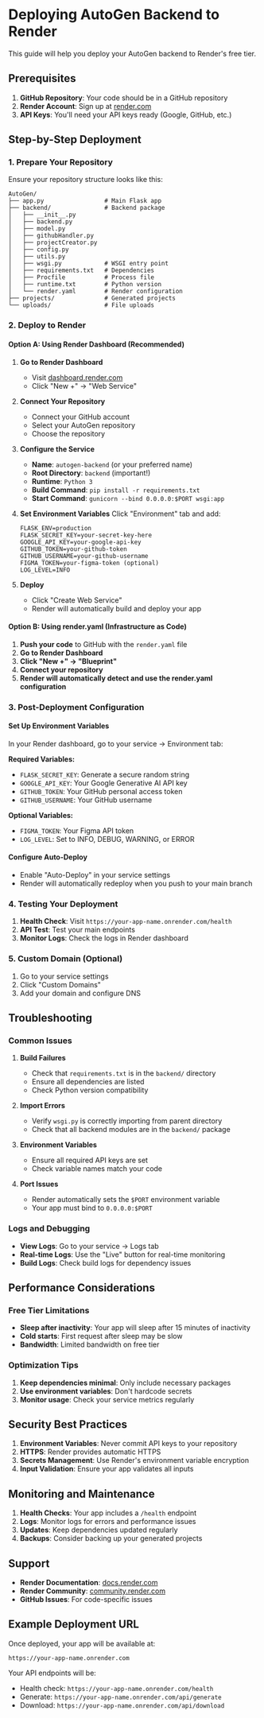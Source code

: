 # Deploying AutoGen Backend to Render

This guide will help you deploy your AutoGen backend to Render's free tier.

## Prerequisites

1. **GitHub Repository**: Your code should be in a GitHub repository
2. **Render Account**: Sign up at [render.com](https://render.com)
3. **API Keys**: You'll need your API keys ready (Google, GitHub, etc.)

## Step-by-Step Deployment

### 1. Prepare Your Repository

Ensure your repository structure looks like this:
```
AutoGen/
├── app.py                 # Main Flask app
├── backend/               # Backend package
│   ├── __init__.py
│   ├── backend.py
│   ├── model.py
│   ├── githubHandler.py
│   ├── projectCreator.py
│   ├── config.py
│   ├── utils.py
│   ├── wsgi.py            # WSGI entry point
│   ├── requirements.txt   # Dependencies
│   ├── Procfile           # Process file
│   ├── runtime.txt        # Python version
│   └── render.yaml        # Render configuration
├── projects/              # Generated projects
└── uploads/               # File uploads
```

### 2. Deploy to Render

#### Option A: Using Render Dashboard (Recommended)

1. **Go to Render Dashboard**
   - Visit [dashboard.render.com](https://dashboard.render.com)
   - Click "New +" → "Web Service"

2. **Connect Your Repository**
   - Connect your GitHub account
   - Select your AutoGen repository
   - Choose the repository

3. **Configure the Service**
   - **Name**: `autogen-backend` (or your preferred name)
   - **Root Directory**: `backend` (important!)
   - **Runtime**: `Python 3`
   - **Build Command**: `pip install -r requirements.txt`
   - **Start Command**: `gunicorn --bind 0.0.0.0:$PORT wsgi:app`

4. **Set Environment Variables**
   Click "Environment" tab and add:
   ```
   FLASK_ENV=production
   FLASK_SECRET_KEY=your-secret-key-here
   GOOGLE_API_KEY=your-google-api-key
   GITHUB_TOKEN=your-github-token
   GITHUB_USERNAME=your-github-username
   FIGMA_TOKEN=your-figma-token (optional)
   LOG_LEVEL=INFO
   ```

5. **Deploy**
   - Click "Create Web Service"
   - Render will automatically build and deploy your app

#### Option B: Using render.yaml (Infrastructure as Code)

1. **Push your code** to GitHub with the `render.yaml` file
2. **Go to Render Dashboard**
3. **Click "New +" → "Blueprint"**
4. **Connect your repository**
5. **Render will automatically detect and use the render.yaml configuration**

### 3. Post-Deployment Configuration

#### Set Up Environment Variables

In your Render dashboard, go to your service → Environment tab:

**Required Variables:**
- `FLASK_SECRET_KEY`: Generate a secure random string
- `GOOGLE_API_KEY`: Your Google Generative AI API key
- `GITHUB_TOKEN`: Your GitHub personal access token
- `GITHUB_USERNAME`: Your GitHub username

**Optional Variables:**
- `FIGMA_TOKEN`: Your Figma API token
- `LOG_LEVEL`: Set to INFO, DEBUG, WARNING, or ERROR

#### Configure Auto-Deploy

- Enable "Auto-Deploy" in your service settings
- Render will automatically redeploy when you push to your main branch

### 4. Testing Your Deployment

1. **Health Check**: Visit `https://your-app-name.onrender.com/health`
2. **API Test**: Test your main endpoints
3. **Monitor Logs**: Check the logs in Render dashboard

### 5. Custom Domain (Optional)

1. Go to your service settings
2. Click "Custom Domains"
3. Add your domain and configure DNS

## Troubleshooting

### Common Issues

1. **Build Failures**
   - Check that `requirements.txt` is in the `backend/` directory
   - Ensure all dependencies are listed
   - Check Python version compatibility

2. **Import Errors**
   - Verify `wsgi.py` is correctly importing from parent directory
   - Check that all backend modules are in the `backend/` package

3. **Environment Variables**
   - Ensure all required API keys are set
   - Check variable names match your code

4. **Port Issues**
   - Render automatically sets the `$PORT` environment variable
   - Your app must bind to `0.0.0.0:$PORT`

### Logs and Debugging

- **View Logs**: Go to your service → Logs tab
- **Real-time Logs**: Use the "Live" button for real-time monitoring
- **Build Logs**: Check build logs for dependency issues

## Performance Considerations

### Free Tier Limitations
- **Sleep after inactivity**: Your app will sleep after 15 minutes of inactivity
- **Cold starts**: First request after sleep may be slow
- **Bandwidth**: Limited bandwidth on free tier

### Optimization Tips
1. **Keep dependencies minimal**: Only include necessary packages
2. **Use environment variables**: Don't hardcode secrets
3. **Monitor usage**: Check your service metrics regularly

## Security Best Practices

1. **Environment Variables**: Never commit API keys to your repository
2. **HTTPS**: Render provides automatic HTTPS
3. **Secrets Management**: Use Render's environment variable encryption
4. **Input Validation**: Ensure your app validates all inputs

## Monitoring and Maintenance

1. **Health Checks**: Your app includes a `/health` endpoint
2. **Logs**: Monitor logs for errors and performance issues
3. **Updates**: Keep dependencies updated regularly
4. **Backups**: Consider backing up your generated projects

## Support

- **Render Documentation**: [docs.render.com](https://docs.render.com)
- **Render Community**: [community.render.com](https://community.render.com)
- **GitHub Issues**: For code-specific issues

## Example Deployment URL

Once deployed, your app will be available at:
```
https://your-app-name.onrender.com
```

Your API endpoints will be:
- Health check: `https://your-app-name.onrender.com/health`
- Generate: `https://your-app-name.onrender.com/api/generate`
- Download: `https://your-app-name.onrender.com/api/download`
